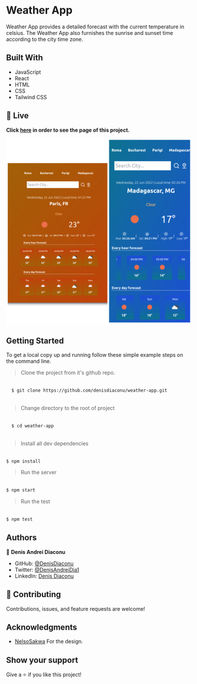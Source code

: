 # Weather App

Weather App provides a detailed forecast with the current temperature in celsius. The Weather App also furnishes the sunrise and sunset time according to the city time zone.

## Built With

- JavaScript
- React
- HTML
- CSS
- Tailwind CSS


## 🔴 Live <a name = "here"></a>
**Click [here](https://weather-app-denis.netlify.app/) in order to see the page of this project.**


![Page](https://github.com/denisdiaconu/weather-app/blob/master/src/images/weatherApp.jpg)


## Getting Started

To get a local copy up and running follow these simple example steps on the command line.
> Clone the project from it's github repo.
```bash

  $ git clone https://github.com/denisdiaconu/weather-app.git
  
```

> Change directory to the root of project
```bash

  $ cd weather-app
  
  ```
  
> Install all dev dependencies
  ```bash

  $ npm install

```

> Run the server
  ```bash

  $ npm start

```

> Run the test
  ```bash

  $ npm test

```

## Authors

👤 **Denis Andrei Diaconu**

- GitHub: [@DenisDiaconu](https://github.com/denisdiaconu)
- Twitter: [@DenisAndreiDia1](https://twitter.com/DenisAndreiDia1)
- LinkedIn: [Denis Diaconu](https://www.linkedin.com/in/denis-diaconu-1394091b7/)

## 🤝 Contributing

Contributions, issues, and feature requests are welcome!

## Acknowledgments
- [NelsoSakwa](https://www.behance.net/sakwadesignstudio) For the design.

## Show your support

Give a ⭐️ if you like this project!

